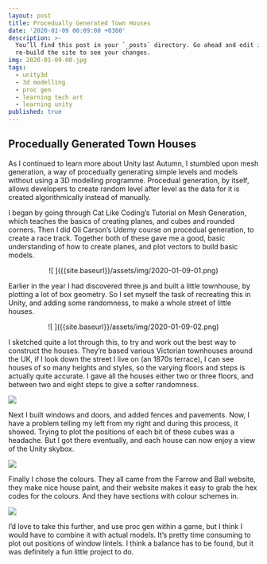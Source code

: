 ```yaml
---
layout: post
title: Procedually Generated Town Houses
date: '2020-01-09 00:09:00 +0300'
description: >-
  You’ll find this post in your `_posts` directory. Go ahead and edit it and
  re-build the site to see your changes.
img: 2020-01-09-00.jpg
tags:
  - unity3d
  - 3d modelling
  - proc gen
  - learning tech art
  - learning unity
published: true
---
```

## Procedually Generated Town Houses

As I continued to learn more about Unity last Autumn, I stumbled upon mesh generation, a way of procedually generating simple levels and models without using a 3D modelling programme. Procedual generation, by itself, allows developers to create random level after level as the data for it is created algorithmically instead of manually. 

I began by going through Cat Like Coding’s Tutorial on Mesh Generation, which teaches the basics of creating planes, and cubes and rounded corners. Then I did Oli Carson’s Udemy course on procedual generation, to create a race track. Together both of these gave me a good, basic understanding of how to create planes, and plot vectors to build basic models.

<center>
![ ]({{site.baseurl}}/assets/img/2020-01-09-01.png)
</center>

Earlier in the year I had discovered three.js and built a little townhouse, by plotting a lot of box geometry. So I set myself the task of recreating this in Unity, and adding some randomness, to make a whole street of little houses.

<center>
![ ]({{site.baseurl}}/assets/img/2020-01-09-02.png)
</center>

I sketched quite a lot through this, to try and work out the best way to construct the houses. They’re based various Victorian townhouses around the UK, if I look down the street I live on (an 1870s terrace), I can see houses of so many heights and styles, so the varying floors and steps is actually quite accurate. I gave all the houses either two or three floors, and between two and eight steps to give a softer randomness.

![ ]({{site.baseurl}}/assets/img/2020-01-09-03.png)

Next I built windows and doors, and added fences and pavements. Now, I have a problem telling my left from my right and during this process, it showed. Trying to plot the positions of each bit of these cubes was a headache. But I got there eventually, and each house can now enjoy a view of the Unity skybox.

![ ]({{site.baseurl}}/assets/img/2020-01-09-04.png)

Finally I chose the colours. They all came from the Farrow and Ball website, they make nice house paint, and their website makes it easy to grab the hex codes for the colours. And they have sections with colour schemes in. 

![ ]({{site.baseurl}}/assets/img/2020-01-09-05.jpg)

I’d love to take this further, and use proc gen within a game, but I think I would have to combine it with actual models. It’s pretty time consuming to plot out positions of window lintels. I think a balance has to be found, but it was definitely a fun little project to do.
